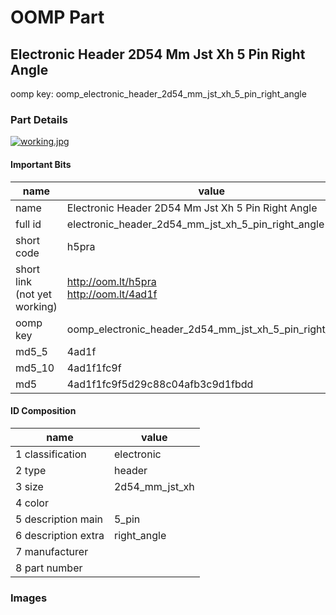 # OOMP Part  
## Electronic Header 2D54 Mm Jst Xh 5 Pin Right Angle  
  
oomp key: oomp_electronic_header_2d54_mm_jst_xh_5_pin_right_angle  
  
### Part Details  
  
[![working.jpg](working_600.jpg)](working.jpg)  
  
#### Important Bits  
| name | value | 
| --- | --- | 
| name | Electronic Header 2D54 Mm Jst Xh 5 Pin Right Angle | 
| full id | electronic_header_2d54_mm_jst_xh_5_pin_right_angle | 
| short code | h5pra | 
| short link<br>(not yet working) | http://oom.lt/h5pra<br>http://oom.lt/4ad1f | 
| oomp key | oomp_electronic_header_2d54_mm_jst_xh_5_pin_right_angle | 
| md5_5 | 4ad1f | 
| md5_10 | 4ad1f1fc9f | 
| md5 | 4ad1f1fc9f5d29c88c04afb3c9d1fbdd | 
#### ID Composition  
| name | value | 
| --- | --- | 
| 1 classification | electronic | 
| 2 type | header | 
| 3 size | 2d54_mm_jst_xh | 
| 4 color |  | 
| 5 description main | 5_pin | 
| 6 description extra | right_angle | 
| 7 manufacturer |  | 
| 8 part number |  | 
### Images  

